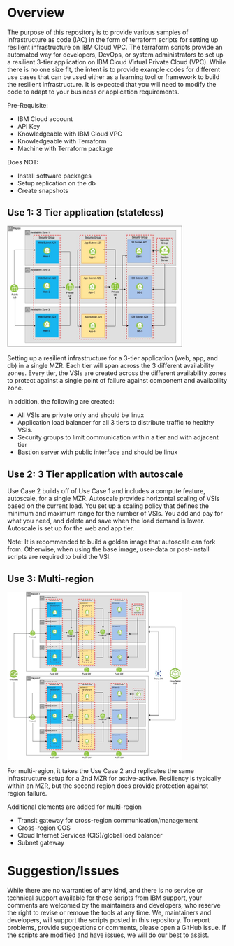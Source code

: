 # Overview
The purpose of this repository is to provide various samples of infrastructure as code (IAC) in the
form of terraform scripts for setting up resilient infrastructure on IBM Cloud VPC. The terraform
scripts provide an automated way for developers, DevOps, or system administrators to set up a
resilient 3-tier application on IBM Cloud Virtual Private Cloud (VPC). While there is no one size
fit, the intent is to provide example codes for different use cases that can be used either as a
learning tool or framework to build the resilient infrastructure. It is expected that you will need
to modify the code to adapt to your business or application requirements.

Pre-Requisite:
- IBM Cloud account
- API Key
- Knowledgeable with IBM Cloud VPC
- Knowledgeable with Terraform
- Machine with Terraform package

Does NOT:
- Install software packages
- Setup replication on the db
- Create snapshots
 
## Use 1: 3 Tier application (stateless)
<img src="./3-tier-stateless/images/3-tier-app-MZR_v3.jpg" width="400" />

Setting up a resilient infrastructure for a 3-tier application (web, app, and db) in a single MZR.
Each tier will span across the 3 different availability zones.  Every tier, the VSIs are created
across the different availability zones to protect against a single point of failure against
component and availability zone.

In addition, the following are created:
- All VSIs are private only and should be linux
- Application load balancer for all 3 tiers to distribute traffic to healthy VSIs.
- Security groups to limit communication within a tier and with adjacent tier
- Bastion server with public interface and should be linux

## Use 2: 3 Tier application with autoscale
Use Case 2 builds off of Use Case 1 and includes a compute feature, autoscale, for a single MZR.
Autoscale provides horizontal scaling of VSIs based on the current load.  You set up a scaling
policy that defines the minimum and maximum range for the number of VSIs.  You add and pay for
what you need, and delete and save when the load demand is lower.  Autoscale is set up for the
web and app tier.

Note: It is recommended to build a golden image that autoscale can fork from.  Otherwise, when
using the base image, user-data or post-install scripts are required to build the VSI.

## Use 3: Multi-region
<img src="./multi-region/images/3-tier-app-with-autoscale-multi-MZR.jpg" width="400" />

For multi-region, it takes the Use Case 2 and replicates the same infrastructure setup for a
2nd MZR for active-active.  Resiliency is typically within an MZR, but the second region does
provide protection against region failure. 

Additional elements are added for multi-region
- Transit gateway for cross-region communication/management
- Cross-region COS
- Cloud Internet Services (CIS)/global load balancer
- Subnet gateway

# Suggestion/Issues
While there are no warranties of any kind, and there is no service or technical support available
for these scripts from IBM support, your comments are welcomed by the maintainers and developers,
who reserve the right to revise or remove the tools at any time. We, maintainers and developers,
will support the scripts posted in this repository. To report problems, provide suggestions or
comments, please open a GitHub issue. If the scripts are modified and have issues, we will do our
best to assist.
